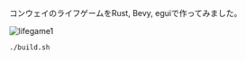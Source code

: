 コンウェイのライフゲームをRust, Bevy, eguiで作ってみました。

![lifegame1](https://github.com/diggymo/canways_life_of_game.rs/assets/24623083/04328b30-019e-4747-b75f-8fb45b16d14b)

```
./build.sh
```
